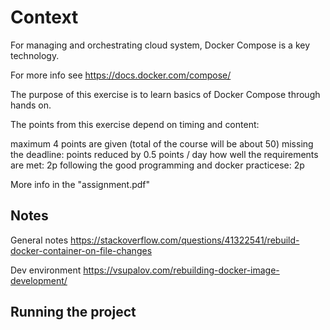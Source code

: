 # Context

For managing and orchestrating cloud system, Docker Compose is a key technology.

For more info see https://docs.docker.com/compose/

The purpose of this exercise is to learn basics of Docker Compose through hands on.

The points from this exercise depend on timing and content:

maximum 4 points are given (total of the course will be about 50)
missing the deadline: points reduced by 0.5 points / day
how well the requirements are met: 2p
following the good programming and docker practicese: 2p

More info in the "assignment.pdf"

## Notes

General notes
https://stackoverflow.com/questions/41322541/rebuild-docker-container-on-file-changes

Dev environment
https://vsupalov.com/rebuilding-docker-image-development/


## Running the project
